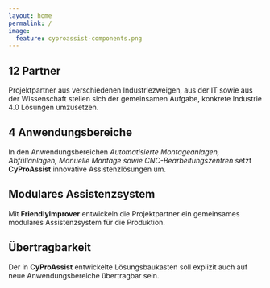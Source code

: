 ```yaml
---
layout: home
permalink: /
image:
  feature: cyproassist-components.png
---
```


<div class="tiles">

<div class="tile">
  <h2 class="post-title">12 Partner</h2>
  <p class="post-excerpt">Projektpartner aus verschiedenen Industriezweigen, aus der IT sowie aus der Wissenschaft stellen sich der gemeinsamen Aufgabe, konkrete Industrie 4.0 Lösungen umzusetzen.</p>
</div>

<div class="tile">
  <h2 class="post-title">4 Anwendungsbereiche</h2>
  <p class="post-excerpt">In den Anwendungsbereichen <i>Automatisierte Montageanlagen, Abfüllanlagen, Manuelle Montage sowie CNC-Bearbeitungszentren</i> setzt <strong>CyProAssist</strong> innovative Assistenzlösungen um.</p>
</div>

<div class="tile">
  <h2 class="post-title">Modulares Assistenzsystem</h2>
  <p class="post-excerpt">Mit <strong>FriendlyImprover</strong> entwickeln die Projektpartner ein gemeinsames modulares Assistenzsystem für die Produktion.</p>
</div>

<div class="tile">
  <h2 class="post-title">Übertragbarkeit</h2>
  <p class="post-excerpt">Der in <strong>CyProAssist</strong> entwickelte Lösungsbaukasten soll explizit auch auf neue Anwendungsbereiche übertragbar sein.</p>
</div>

</div>
